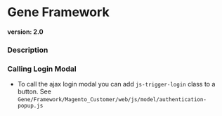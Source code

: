 # Gene Framework #
**version: 2.0**

### Description


### Calling Login Modal
- To call the ajax login modal you can add `js-trigger-login` class to a button. See `Gene/Framework/Magento_Customer/web/js/model/authentication-popup.js`